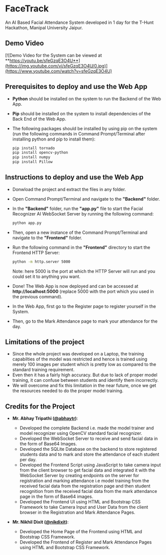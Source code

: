 # FaceTrack
An AI Based Facial Attendance System developed in 1 day for the T-Hunt Hackathon, Manipal University Jaipur.

## Demo Video

[![Demo Video for the System can be viewed at **https://youtu.be/sfeGzqE3O4U**](https://img.youtube.com/vi/sfeGzqE3O4U/0.jpg)](https://www.youtube.com/watch?v=sfeGzqE3O4U)

## Prerequisites to deploy and use the Web App
  - **Python** should be installed on the system to run the Backend of the Web App.
  - **Pip** should be installed on the system to install dependencies of the Back End of the Web App.
  - The following packages should be installed by using pip on the system (run the following commands in Command Prompt/Terminal after installing python and pip to install them):
    
    ```bash
    pip install tornado
    pip install opencv-python
    pip install numpy
    pip install Pillow
    ```

## Instructions to deploy and use the Web App
  - Donwload the project and extract the files in any folder.
  - Open Command Prompt/Terminal and navigate to the **"Backend"** folder.
  - In the **"Backend"** folder, run the **"app.py"** file to start the Facial Recognizer AI WebSocket Server by running the following command:
    
    ```bash
    python app.py
    ```
    
  - Then, open a new instance of the Command Prompt/Terminal and navigate to the **"Frontend"** folder.
  - Run the following command in the **"Frontend"** directory to start the Frontend HTTP Server:
    
    ```bash
    python -m http.server 5000
    ```
    
    Note: here 5000 is the port at which the HTTP Server will run and you could set it to anything you want.
  
  - Done! The Web App is now deployed and can be accessed at **http://localhost:5000** (replace 5000 with the port which you used in the previous command).
  - In the Web App, first go to the Register page to register yourself in the System.
  - Then, go to the Mark Attendance page to mark your attendance for the day.

## Limitations of the project

 - Since the whole project was developed on a Laptop, the training capabilties of the model was restricted and hence is trained using merely 100 images per student which is pretty low as compared to the standard training requirement.
 - Even then it has a fairly high accuracy. But due to lack of proper model training, it can confuse between students and identify them incorrectly.
 - We will overcome and fix this limitation in the near future, once we get the resources needed to do the proper model training.

## Credits for the Project

- **Mr. Abhay Tripathi ([@abhaytr](https://github.com/abhaytr))**:
  - Developed the complete Backend i.e. made the model trainer and model recognizer using OpenCV standard facial recognizer.
  - Developed the WebSocket Server to receive and send facial data in the form of Base64 Images.
  - Developed the SQLite Database on the backend to store registered students data and to mark and store the attendance of each student per day.
  - Developed the Frontend Script using JavaScript to take camera input from the client browser to get facial data and integrated it with the WebSocket Server by creating endpoints on the server for registration and marking attendance i.e model training from the received facial data from the registration page and then student recognition from the received facial data from the mark attendance page in the form of Base64 images.
  - Developed the Frontend UI using HTML and Bootstrap CSS Framework to take Camera Input and User Data from the client browser in the Registration and Mark Attendance Pages.

- **Mr. Nikhil Dixit ([@nikdixit](https://github.com/nikdixit))**:
  - Developed the Home Page of the Frontend using HTML and Bootstrap CSS Framework.
  - Developed the Frontend of Register and Mark Attendance Pages using HTML and Bootstrap CSS Framework.
